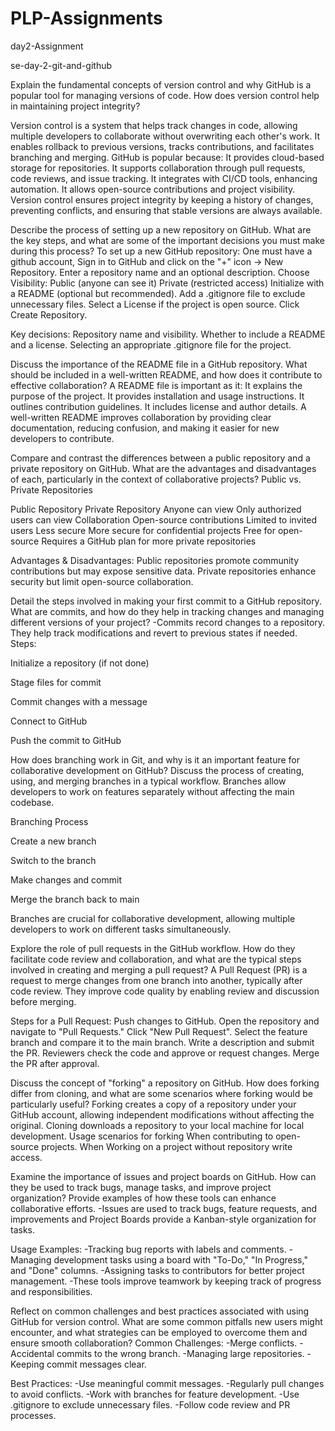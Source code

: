 # PLP-Assignments
day2-Assignment

se-day-2-git-and-github

Explain the fundamental concepts of version control and why GitHub is a popular tool for managing versions of code. How does version control help in maintaining project integrity?

Version control is a system that helps track changes in code, allowing multiple developers to collaborate without overwriting each other's work. It enables rollback to previous versions, tracks contributions, and facilitates branching and merging.
GitHub is popular because:
It provides cloud-based storage for repositories.
It supports collaboration through pull requests, code reviews, and issue tracking.
It integrates with CI/CD tools, enhancing automation.
It allows open-source contributions and project visibility.
Version control ensures project integrity by keeping a history of changes, preventing conflicts, and ensuring that stable versions are always available.


Describe the process of setting up a new repository on GitHub. What are the key steps, and what are some of the important decisions you must make during this process?
To set up a new GitHub repository:
One must have a github account, Sign in to GitHub and click on the "+" icon → New Repository.
Enter a repository name and an optional description.
Choose Visibility:
Public (anyone can see it)
Private (restricted access)
Initialize with a README (optional but recommended).
Add a .gitignore file to exclude unnecessary files.
Select a License if the project is open source.
Click Create Repository.

Key decisions:
Repository name and visibility.
Whether to include a README and a license.
Selecting an appropriate .gitignore file for the project.

Discuss the importance of the README file in a GitHub repository. What should be included in a well-written README, and how does it contribute to effective collaboration?
A README file is important as it:
It explains the purpose of the project.
It provides installation and usage instructions.
It outlines contribution guidelines.
It includes license and author details.
A well-written README improves collaboration by providing clear documentation, reducing confusion, and making it easier for new developers to contribute.

Compare and contrast the differences between a public repository and a private repository on GitHub. What are the advantages and disadvantages of each, particularly in the context of collaborative projects?
Public vs. Private Repositories
	
Public Repository	                                                   Private Repository
Anyone can view	Only authorized users can view                       Collaboration	Open-source contributions	Limited to invited users
Less secure	                                                         More secure for confidential projects
Free for open-source	                                               Requires a GitHub plan for more private repositories

Advantages & Disadvantages:
Public repositories promote community contributions but may expose sensitive data.
Private repositories enhance security but limit open-source collaboration.

Detail the steps involved in making your first commit to a GitHub repository. What are commits, and how do they help in tracking changes and managing different versions of your project?
-Commits record changes to a repository. They help track modifications and revert to previous states if needed.
Steps:

Initialize a repository (if not done)

Stage files for commit

Commit changes with a message

Connect to GitHub

Push the commit to GitHub

How does branching work in Git, and why is it an important feature for collaborative development on GitHub? Discuss the process of creating, using, and merging branches in a typical workflow.
Branches allow developers to work on features separately without affecting the main codebase.

Branching Process

Create a new branch

Switch to the branch

Make changes and commit

Merge the branch back to main

Branches are crucial for collaborative development, allowing multiple developers to work on different tasks simultaneously.


Explore the role of pull requests in the GitHub workflow. How do they facilitate code review and collaboration, and what are the typical steps involved in creating and merging a pull request?
A Pull Request (PR) is a request to merge changes from one branch into another, typically after code review. They improve code quality by enabling review and discussion before merging.

Steps for a Pull Request:
Push changes to GitHub.
Open the repository and navigate to "Pull Requests."
Click "New Pull Request".
Select the feature branch and compare it to the main branch.
Write a description and submit the PR.
Reviewers check the code and approve or request changes.
Merge the PR after approval.


Discuss the concept of "forking" a repository on GitHub. How does forking differ from cloning, and what are some scenarios where forking would be particularly useful?
Forking creates a copy of a repository under your GitHub account, allowing independent modifications without affecting the original.
Cloning downloads a repository to your local machine for local development.
Usage scenarios for forking
When contributing to open-source projects.
When Working on a project without repository write access.

Examine the importance of issues and project boards on GitHub. How can they be used to track bugs, manage tasks, and improve project organization? Provide examples of how these tools can enhance collaborative efforts.
-Issues are used to track bugs, feature requests, and improvements and Project Boards provide a Kanban-style organization for tasks.

Usage Examples:
-Tracking bug reports with labels and comments.
-Managing development tasks using a board with "To-Do," "In Progress," and "Done" columns.
-Assigning tasks to contributors for better project management.
-These tools improve teamwork by keeping track of progress and responsibilities.

Reflect on common challenges and best practices associated with using GitHub for version control. What are some common pitfalls new users might encounter, and what strategies can be employed to overcome them and ensure smooth collaboration?
Common Challenges:
-Merge conflicts.
-Accidental commits to the wrong branch.
-Managing large repositories.
-Keeping commit messages clear.

Best Practices:
-Use meaningful commit messages.
-Regularly pull changes to avoid conflicts.
-Work with branches for feature development.
-Use .gitignore to exclude unnecessary files.
-Follow code review and PR processes.

